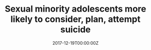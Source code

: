 ---
archived_link: https://web.archive.org/web/20210616203125/https://www.healio.com/news/psychiatry/20171219/sexual-minority-adolescents-more-likely-to-consider-plan-attempt-suicide
article: 'Save Sexual minority adolescents more likely to consider, plan, attempt
  suicide Source/Disclosures Source: Caputi TL, et al. JAMA. 2017;doi:10.1001/jama.2017.16908.
  ADD TOPIC TO EMAIL ALERTS Receive an email when new articles are posted on . Please
  provide your email address to receive an email when new articles are posted on Subscribe
  ADDED TO EMAIL ALERTS You''ve successfully added to your alerts. You will receive
  an email when new content is published. Click Here to Manage Email Alerts You''ve
  successfully added to your alerts. You will receive an email when new content is
  published. Click Here to Manage Email Alerts Back to Healio We were unable to process
  your request. Please try again later. If you continue to have this issue please
  contact customerservice@slackinc.com. Back to Healio Sexual minority adolescents
  were significantly more likely to report that they considered, planned or attempted
  suicide compared with heterosexual teenagers in the United States, according to
  2015 national survey data published in JAMA. "Sexual minority (lesbian, gay, bisexual,
  or questioning) adolescents are believed to have elevated suicide risks. Studies
  supporting this claim, however, rarely use nationally representative samples, which
  is a major limitation given that stigma and prevention resources vary across communities
  and may influence suicide risk behaviors," John W. Ayers, PhD, adjunct associate
  professor at San Diego State University Graduate School of Public Health, and colleagues
  wrote. "When nationally representative studies are available, they are not recent.
  Moreover, studies have ignored the diversity among sexual minorities, assuming all
  share the same risks." To determine suicide risk behaviors among sexual minority
  adolescents in high school, researchers used nationally representative data from
  the 2015 National Youth Risk Behavior Survey. Participants responded privately to
  questionnaires via computer that asked whether they had seriously considered, planned
  or attempted suicide in the past year. The investigators used the answers to compare
  these suicide risk behaviors between sexual minority teenagers and heterosexuals.
  Overall, 15,624 participants reported their sexual orientation as heterosexual,
  gay or lesbian, bisexual or questioning. In the past year, 40% of sexual minority
  adolescents reported seriously considering suicide (95% CI, 36.4-42.9); 34.9% reported
  planning suicide, (95% CI, 31.1- 38.6); and 24.9% reported attempting suicide (95%
  CI, 21.5- 28.2) compared with 14.8% (95% CI, 13.7-15.9) of heterosexuals considering;
  11.9% (95% CI, 10.7-13) planning; and 6.3% (95% CI, 5.5-7.2) attempting suicide.
  Compared with heterosexuals, sexual minority teenagers were significantly more likely
  to consider (RR = 2.45; 95% CI, 2.12-2.81), plan (RR = 2.59; 95% CI, 2.18-3.04)
  and attempt (RR = 3.37; 95% CI, 2.73-4.09) suicide, after adjusting for confounders.
  Analysis of sexual minority subgroups showed that lesbian, gay, bisexual, and questioning
  teens were all at elevated risk for suicide relative to heterosexuals. Bisexual
  adolescents were 46% more likely to consider, 40.8% more likely to plan or 31.9%
  more likely to attempt suicide than heterosexual adolescents. Differences persisted
  after stratifying by sex and controlling for cofounders; for example, 40% of lesbians
  reported considering suicide vs. 19.6% of heterosexual females and 25.5% of gay
  males reported considering suicide vs. 10.6% of heterosexual. "The substantial suicide
  risks among sexual minorities merits a comprehensive reaction. Policy makers should
  invest in research to understand and prevent suicide among sexual minorities," Ayers
  and colleagues wrote. "Clinicians should discuss sexual orientation with patients,
  and allocate appropriate mental health resources. Caretakers should watch for signs
  of suicide risk behaviors among sexual minority adolescents, and seek supportive
  help when warranted." - by Savannah Demko Disclosure : The authors report no relevant
  financial disclosures.'
date: '2017-12-19T00:00:00Z'
image:
  focal_point: Smart
original_link: https://www.healio.com/news/psychiatry/20171219/sexual-minority-adolescents-more-likely-to-consider-plan-attempt-suicide
summary: 'Save Sexual minority adolescents more likely to consider, plan, attempt
  suicide Source/Disclosures Source: Caputi TL, et al. JAMA. 2017;doi:10.1001/jama.2017.16908.
  ADD TOPIC TO EMAIL ALERTS Receive an email when new articles are posted on . Please
  provide your email address to receive an email when new articles are posted on Subscribe...'
title: Sexual minority adolescents more likely to consider, plan, attempt suicide
---